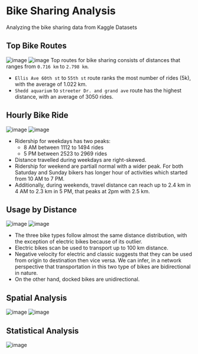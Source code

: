 # Bike Sharing Analysis
Analyzing the bike sharing data from Kaggle Datasets

**Top Bike Routes**
---
![image](https://github.com/user-attachments/assets/01aa23b1-ea4b-4b1c-98c6-60767c0f3032)
![image](https://github.com/user-attachments/assets/4bbf3b29-662b-44a1-bc10-0b7c1cae9549)
Top routes for bike sharing consists of distances that ranges from `0.716 km` to `2.798 km`.
  - `Ellis Ave 60th st` to `55th st` route ranks the most number of rides (5k), with the average of 1.022 km.
  - `Shedd aquarium` to `streeter Dr. and grand ave` route has the highest distance, with an average of 3050 rides.

**Hourly Bike Ride**
---
![image](https://github.com/user-attachments/assets/573f491e-aab5-4320-b869-c791a7075d69)
![image](https://github.com/user-attachments/assets/757c2778-2771-49d7-a921-50a9d3ef3f01)
- Ridership for weekdays has two peaks:
  - 8 AM between 1112 to 1494 rides
  - 5 PM between 2523 to 2969 rides
- Distance travelled during weekdays are right-skewed.
- Ridership for weekend are partiall normal with a wider peak. For both Saturday and Sunday bikers has longer hour of activities which started from 10 AM to 7 PM.
- Additionally, during weekends, travel distance can reach up to 2.4 km in 4 AM to 2.3 km in 5 PM, that peaks at 2pm with 2.5 km.

**Usage by Distance**
---
![image](https://github.com/user-attachments/assets/35138d87-8e00-4247-b7bc-05a7fb8cb9c6)
![image](https://github.com/user-attachments/assets/c9ec6a82-e91b-4ec8-be4b-39b6d061224a)
- The three bike types follow almost the same distance distribution, with the exception of electric bikes because of its outlier.
- Electric bikes scan be used to transport up to 100 km distance.
- Negative velocity for electric and classic suggests that they can be used from origin to destination then vice versa. We can infer, in a network perspective that transportation in this two type of bikes are bidirectional in nature.
- On the other hand, docked bikes are unidirectional.

**Spatial Analysis**
---
![image](https://github.com/user-attachments/assets/7ecbeaee-686e-4999-93ce-3839f5ebede4)
![image](https://github.com/user-attachments/assets/4e67b0dc-0fd2-4639-8e91-482b5cf7e6cf)

**Statistical Analysis**
---
![image](https://github.com/user-attachments/assets/eade3d9e-0641-4ecf-8d27-a1ad4cc511eb)









